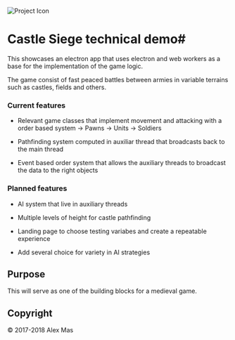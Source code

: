 ![Project Icon](".resources/icon.png")
# Castle Siege technical demo#

This showcases an electron app that uses electron and web workers as a base for the implementation of the game logic.

The game consist of fast peaced battles between armies in variable terrains such as castles, fields and others.



### Current features ###

* Relevant game classes that implement movement and attacking with a order based system -> Pawns -> Units -> Soldiers

* Pathfinding system computed in auxiliar thread that broadcasts back to the main thread

* Event based order system that allows the auxiliary threads to broadcast the data to the right objects



### Planned features ###

* AI system that live in auxiliary threads

* Multiple levels of height for castle pathfinding

* Landing page to choose testing variabes and create a repeatable experience

* Add several choice for variety in AI strategies


## Purpose ##


This will serve as one of the building blocks for a medieval game.


## Copyright ##

© 2017-2018 Alex Mas

